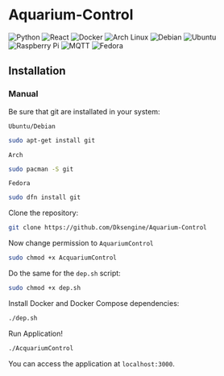# Aquarium-Control

![Python](https://img.shields.io/badge/Python-3776AB?style=flat&logo=python&logoColor=white)
![React](https://img.shields.io/badge/React-61DAFB?style=flat&logo=react&logoColor=black)
![Docker](https://img.shields.io/badge/Docker-2496ED?style=flat&logo=docker&logoColor=white)
![Arch Linux](https://img.shields.io/badge/Arch%20Linux-1793D1?style=flat&logo=arch-linux&logoColor=white)
![Debian](https://img.shields.io/badge/Debian-A80030?style=flat&logo=debian&logoColor=white)
![Ubuntu](https://img.shields.io/badge/Ubuntu-E95420?style=flat&logo=ubuntu&logoColor=white)
![Raspberry Pi](https://img.shields.io/badge/Raspberry%20Pi-A22846?style=flat&logo=raspberry-pi&logoColor=white)
![MQTT](https://img.shields.io/badge/MQTT-00B5E2?style=flat&logo=mqtt&logoColor=white)
![Fedora](https://img.shields.io/badge/Fedora-294172?style=flat&logo=fedora&logoColor=white)

## Installation

### Manual

Be sure that git are installated in your system:

`Ubuntu/Debian`
```bash
sudo apt-get install git
```

`Arch`
```bash
sudo pacman -S git
```

`Fedora`
```bash
sudo dfn install git
```

Clone the repository:

```bash
git clone https://github.com/Dksengine/Aquarium-Control
```

Now change permission to `AquariumControl`

```bash
sudo chmod +x AcquariumControl
```

Do the same for the `dep.sh` script:

```bash
sudo chmod +x dep.sh
```

Install Docker and Docker Compose dependencies:
```bash
./dep.sh
```

Run Application!

```bash
./AcquariumControl
```

You can access the application at `localhost:3000`.

